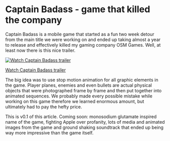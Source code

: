 # Captain Badass - game that killed the company

Captain Badass is a mobile game that started as a fun two week detour from the main title we were working on and ended up taking almost a year to release and effectively killed my gaming company OSM Games. Well, at least now there is this nice trailer.

[![Watch Captain Badass trailer](https://img.youtube.com/vi/-pWfKEBP4Rc/0.jpg)](https://www.youtube.com/watch?v=-pWfKEBP4Rc)

[Watch Captain Badass trailer](https://www.youtube.com/watch?v=-pWfKEBP4Rc)

The big idea was to use stop motion animation for all graphic elements in the game. Player planes, enemies and even bullets are actual physical objects that were photographed frame by frame and then put together into animated sequences. We probably made every possible mistake while working on this game therefore we learned enormous amount, but ultimately had to pay the hefty price.

<!-- ## The Idea, ## Visual concept, ## Soundtrack, ## Level design, ## The icon, ## Achievements, ## Development hell, ## Release disaster, ## The final flop -->
<!-- name of the game (E621, Fruits not birds), apple story, game to promote the soundtrack -->

This is v0.1 of this article. Coming soon: monosodium glutamate inspired name of the game, fighting Apple over profanity, lots of media and animated images from the game and ground shaking soundtrack that ended up being way more impressive than the game itself.